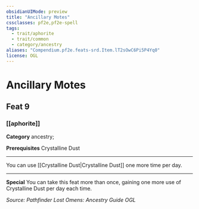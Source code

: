 ```yaml
---
obsidianUIMode: preview
title: "Ancillary Motes"
cssclasses: pf2e,pf2e-spell
tags:
  - trait/aphorite
  - trait/common
  - category/ancestry
aliases: "Compendium.pf2e.feats-srd.Item.lT2sOwC6Pi5P4Yq0"
license: OGL
---
```

# Ancillary Motes
## Feat 9
### [[aphorite]]

**Category** ancestry; 



**Prerequisites** Crystalline Dust
* * *
You can use [[Crystalline Dust|Crystalline Dust]] one more time per day.

* * *

**Special** You can take this feat more than once, gaining one more use of Crystalline Dust per day each time.

*Source: Pathfinder Lost Omens: Ancestry Guide*
*OGL*